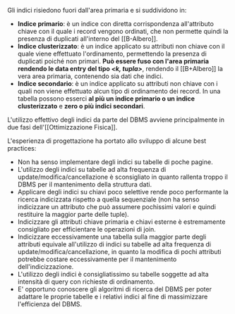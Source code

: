 Gli indici risiedono fuori dall'area primaria e si suddividono in:
- **Indice primario**: è un indice con diretta corrispondenza all'attributo chiave con il quale i record vengono ordinati, che non permette quindi la presenza di duplicati all'interno del [[B-Albero]].
- **Indice clusterizzato**: è un indice applicato su attributi non chiave con il quale viene effettuato l'ordinamento, permettendo la presenza di duplicati poiché non primari.
  **Può essere fuso con l'area primaria rendendo le data entry del tipo *<k, tupla>***, rendendo il [[B+Albero]] la vera area primaria, contenendo sia dati che indici.
- **Indice secondario**: è un indice applicato su attributi non chiave con i quali non viene effettuato alcun tipo di ordinamento dei record.
In una tabella possono esserci **al più un indice primario o un indice clusterizzato** e **zero o più indici secondari**.

L'utilizzo effettivo degli indici da parte del DBMS avviene principalmente in due fasi dell'[[Ottimizzazione Fisica]].

L'esperienza di progettazione ha portato allo sviluppo di alcune best practices:
- Non ha senso implementare degli indici su tabelle di poche pagine.
- L'utilizzo degli indici su tabelle ad alta frequenza di update/modifica/cancellazione è sconsigliato in quanto rallenta troppo il DBMS per il mantenimento della struttura dati.
- Applicare degli indici su chiavi poco selettive rende poco performante la ricerca indicizzata rispetto a quella sequenziale (non ha senso indicizzare un attributo che può assumere pochissimi valori e quindi restituire la maggior parte delle tuple).
- Indicizzare gli attributi chiave primaria e chiavi esterne è estremamente consigliato per efficientare le operazioni di join.
- Indicizzare eccessivamente una tabella sulla maggior parte degli attributi equivale all'utilizzo di indici su tabelle ad alta frequenza di update/modifica/cancellazione, in quanto la modifica di pochi attributi potrebbe costare eccessivamente per il mantenimento dell'indicizzazione.
- L'utilizzo degli indici è consigliatissimo su tabelle soggette ad alta intensità di query con richieste di ordinamento.
- E' opportuno conoscere gli algoritmi di ricerca del DBMS per poter adattare le proprie tabelle e i relativi indici al fine di massimizzare l'efficienza del DBMS.